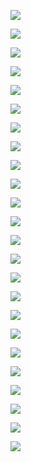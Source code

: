 
![](../../../Media/Pasted%20image%2020230402205349.png)

![](../../../Media/Pasted%20image%2020230402205401.png)

![](../../../Media/Pasted%20image%2020230402205414.png)


![](../../../Media/Pasted%20image%2020230402205432.png)


![](../../../Media/Pasted%20image%2020230402205446.png)


![](../../../Media/Pasted%20image%2020230402205459.png)


![](../../../Media/Pasted%20image%2020230402205511.png)



![](../../../Media/Pasted%20image%2020230402205523.png)


![](../../../Media/Pasted%20image%2020230402205535.png)

![](../../../Media/Pasted%20image%2020230402205546.png)

![](../../../Media/Pasted%20image%2020230402205556.png)

![](../../../Media/Pasted%20image%2020230402205608.png)

![](../../../Media/Pasted%20image%2020230402205619.png)

![](../../../Media/Pasted%20image%2020230402205634.png)


![](../../../Media/Pasted%20image%2020230402205650.png)


![](../../../Media/Pasted%20image%2020230402205702.png)


![](../../../Media/Pasted%20image%2020230402205714.png)


![](../../../Media/Pasted%20image%2020230402205728.png)


![](../../../Media/Pasted%20image%2020230402205739.png)

![](../../../Media/Pasted%20image%2020230402205752.png)


![](../../../Media/Pasted%20image%2020230402205804.png)


![](../../../Media/Pasted%20image%2020230402205818.png)


![](../../../Media/Pasted%20image%2020230402205831.png)

![](../../../Media/Pasted%20image%2020230402205843.png)









